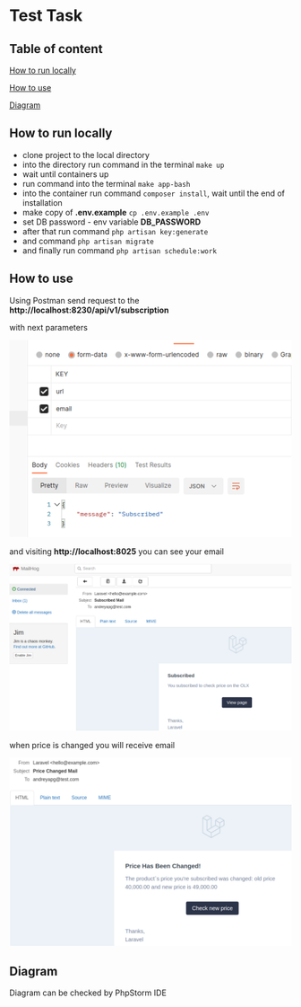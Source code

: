 # Test Task

## Table of content

[How to run locally](#how-to-run-locally)

[How to use](#how-to-use)

[Diagram](#diagram)


## How to run locally

- clone project to the local directory
- into the directory run command in the terminal ```make up```
- wait until containers up
- run command into the terminal ```make app-bash```
- into the container run command ```composer install```, wait until the end of installation
- make copy of **.env.example** ```cp .env.example .env```
- set DB password - env variable **DB_PASSWORD**
- after that run command ```php artisan key:generate```
- and command ```php artisan migrate```
- and finally run command ```php artisan schedule:work```


## How to use

Using Postman send request to the **http://localhost:8230/api/v1/subscription**

with next parameters

<img src="public/img/postman.png">

and visiting **http://localhost:8025** you can see your email

<img src="public/img/subscribed.png">

when price is changed you will receive email

<img src="public/img/price_changed.png">


## Diagram

Diagram can be checked by PhpStorm IDE